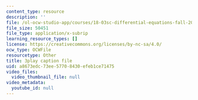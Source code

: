 ```yaml
---
content_type: resource
description: ''
file: /ol-ocw-studio-app/courses/18-03sc-differential-equations-fall-2011/a8673edc73ee57708430efeb1ce71475_2SuTN8rpe4I.vtt
file_size: 50451
file_type: application/x-subrip
learning_resource_types: []
license: https://creativecommons.org/licenses/by-nc-sa/4.0/
ocw_type: OCWFile
resourcetype: Other
title: 3play caption file
uid: a8673edc-73ee-5770-8430-efeb1ce71475
video_files:
  video_thumbnail_file: null
video_metadata:
  youtube_id: null
---
```

